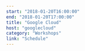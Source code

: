 ```yaml
---
start: "2018-01-20T16:00:00"
end: "2018-01-20T17:00:00"
title: "Google Cloud"
host: "googlecloud"
category: "Workshops"
link: "Schedule"
---
```

